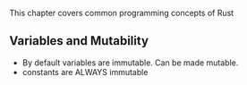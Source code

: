 This chapter covers common programming concepts of Rust


## Variables and Mutability
- By default variables are immutable. Can be made mutable.
- constants are ALWAYS immutable